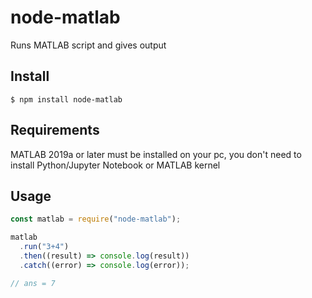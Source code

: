# node-matlab

Runs MATLAB script and gives output

## Install

```
$ npm install node-matlab
```

## Requirements

MATLAB 2019a or later must be installed on your pc, you don't need to install Python/Jupyter Notebook or MATLAB kernel

## Usage

```js
const matlab = require("node-matlab");

matlab
  .run("3+4")
  .then((result) => console.log(result))
  .catch((error) => console.log(error));

// ans = 7
```
